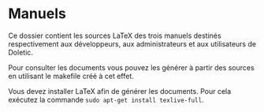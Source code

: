 # Manuels

Ce dossier contient les sources LaTeX des trois manuels destinés respectivement aux développeurs, aux administrateurs et aux utilisateurs de Doletic.

Pour consulter les documents vous pouvez les générer à partir des sources en utilisant le makefile créé à cet effet.

Vous devez installer LaTeX afin de générer les documents. Pour cela exécutez la commande `sudo apt-get install texlive-full`.